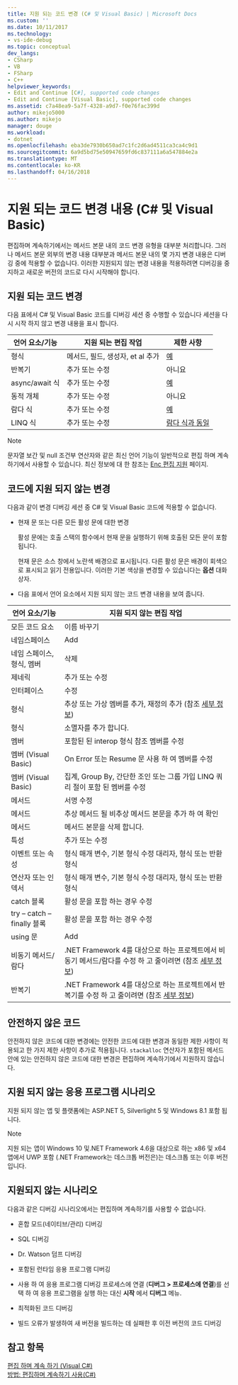 ```yaml
---
title: 지원 되는 코드 변경 (C# 및 Visual Basic) | Microsoft Docs
ms.custom: ''
ms.date: 10/11/2017
ms.technology:
- vs-ide-debug
ms.topic: conceptual
dev_langs:
- CSharp
- VB
- FSharp
- C++
helpviewer_keywords:
- Edit and Continue [C#], supported code changes
- Edit and Continue [Visual Basic], supported code changes
ms.assetid: c7a48ea9-5a7f-4328-a9d7-f0e76fac399d
author: mikejo5000
ms.author: mikejo
manager: douge
ms.workload:
- dotnet
ms.openlocfilehash: eba3de7930b650ad7c1fc2d6ad4511ca3ca4c9d1
ms.sourcegitcommit: 6a9d5bd75e50947659fd6c837111a6a547884e2a
ms.translationtype: MT
ms.contentlocale: ko-KR
ms.lasthandoff: 04/16/2018
---
```

# <a name="supported-code-changes-c-and-visual-basic"></a>지원 되는 코드 변경 내용 (C# 및 Visual Basic)
편집하며 계속하기에서는 메서드 본문 내의 코드 변경 유형을 대부분 처리합니다. 그러나 메서드 본문 외부의 변경 내용 대부분과 메서드 본문 내의 몇 가지 변경 내용은 디버깅 중에 적용할 수 없습니다. 이러한 지원되지 않는 변경 내용을 적용하려면 디버깅을 중지하고 새로운 버전의 코드로 다시 시작해야 합니다.

## <a name="supported-changes-to-code"></a>지원 되는 코드 변경

다음 표에서 C# 및 Visual Basic 코드를 디버깅 세션 중 수행할 수 있습니다 세션을 다시 시작 하지 않고 변경 내용을 표시 합니다.

|언어 요소/기능|지원 되는 편집 작업|제한 사항|
|-|-|-|
|형식|메서드, 필드, 생성자, et al 추가|[예](https://github.com/dotnet/roslyn/wiki/EnC-Supported-Edits)|
|반복기|추가 또는 수정|아니요|
|async/await 식|추가 또는 수정|[예](https://github.com/dotnet/roslyn/wiki/EnC-Supported-Edits)|
|동적 개체|추가 또는 수정|아니요|
|람다 식|추가 또는 수정|[예](https://github.com/dotnet/roslyn/wiki/EnC-Supported-Edits)|
|LINQ 식|추가 또는 수정|[람다 식과 동일](https://github.com/dotnet/roslyn/wiki/EnC-Supported-Edits)|

> [!NOTE]
> 문자열 보간 및 null 조건부 연산자와 같은 최신 언어 기능이 일반적으로 편집 하며 계속 하기에서 사용할 수 있습니다. 최신 정보에 대 한 참조는 [Enc 편집 지원](https://github.com/dotnet/roslyn/wiki/EnC-Supported-Edits) 페이지.

## <a name="unsupported-changes-to-code"></a>코드에 지원 되지 않는 변경
 다음과 같이 변경 디버깅 세션 중 C# 및 Visual Basic 코드에 적용할 수 없습니다.  
  
-   현재 문 또는 다른 모든 활성 문에 대한 변경  
  
     활성 문에는 호출 스택의 함수에서 현재 문을 실행하기 위해 호출된 모든 문이 포함됩니다.  
  
     현재 문은 소스 창에서 노란색 배경으로 표시됩니다. 다른 활성 문은 배경이 회색으로 표시되고 읽기 전용입니다. 이러한 기본 색상을 변경할 수 있습니다는 **옵션** 대화 상자.

- 다음 표에서 언어 요소에서 지원 되지 않는 코드 변경 내용을 보여 줍니다.

|언어 요소/기능|지원 되지 않는 편집 작업|
|-|-|
|모든 코드 요소|이름 바꾸기|
|네임스페이스|Add|
|네임 스페이스, 형식, 멤버|삭제|
|제네릭|추가 또는 수정|
|인터페이스|수정|
|형식|추상 또는 가상 멤버를 추가, 재정의 추가 (참조 [세부 정보](https://github.com/dotnet/roslyn/wiki/EnC-Supported-Edits))|
|형식|소멸자를 추가 합니다.|
|멤버|포함된 된 interop 형식 참조 멤버를 수정|
|멤버 (Visual Basic)|On Error 또는 Resume 문 사용 하 여 멤버를 수정|
|멤버 (Visual Basic)|집계, Group By, 간단한 조인 또는 그룹 가입 LINQ 쿼리 절이 포함 된 멤버를 수정|
|메서드|서명 수정|
|메서드|추상 메서드 될 비추상 메서드 본문을 추가 하 여 확인|
|메서드|메서드 본문을 삭제 합니다.|
|특성|추가 또는 수정|
|이벤트 또는 속성|형식 매개 변수, 기본 형식 수정 대리자, 형식 또는 반환 형식 |
|연산자 또는 인덱서|형식 매개 변수, 기본 형식 수정 대리자, 형식 또는 반환 형식 |
|catch 블록|활성 문을 포함 하는 경우 수정|
|try – catch – finally 블록|활성 문을 포함 하는 경우 수정|
|using 문|Add|
|비동기 메서드/람다|.NET Framework 4를 대상으로 하는 프로젝트에서 비동기 메서드/람다를 수정 하 고 줄이려면 (참조 [세부 정보](https://github.com/dotnet/roslyn/wiki/EnC-Supported-Edits))|
|반복기|.NET Framework 4를 대상으로 하는 프로젝트에서 반복기를 수정 하 고 줄이려면 (참조 [세부 정보](https://github.com/dotnet/roslyn/wiki/EnC-Supported-Edits))|
  
## <a name="unsafe-code"></a>안전하지 않은 코드  
 안전하지 않은 코드에 대한 변경에는 안전한 코드에 대한 변경과 동일한 제한 사항이 적용되고 한 가지 제한 사항이 추가로 적용됩니다. `stackalloc` 연산자가 포함된 메서드 안에 있는 안전하지 않은 코드에 대한 변경은 편집하며 계속하기에서 지원하지 않습니다.  

## <a name="unsupported-app-scenarios"></a>지원 되지 않는 응용 프로그램 시나리오

지원 되지 않는 앱 및 플랫폼에는 ASP.NET 5, Silverlight 5 및 Windows 8.1 포함 됩니다.

> [!NOTE]
> 지원 되는 앱이 Windows 10 및.NET Framework 4.6을 대상으로 하는 x86 및 x64 앱에서 UWP 포함 (.NET Framework는 데스크톱 버전은)는 데스크톱 또는 이후 버전입니다.
  
## <a name="unsupported-scenarios"></a>지원되지 않는 시나리오  
 다음과 같은 디버깅 시나리오에서는 편집하며 계속하기를 사용할 수 없습니다.  
  
-   혼합 모드(네이티브/관리) 디버깅  
  
-   SQL 디버깅  
  
-   Dr. Watson 덤프 디버깅  
  
-   포함된 런타임 응용 프로그램 디버깅  
  
-   사용 하 여 응용 프로그램 디버깅 프로세스에 연결 (**디버그 > 프로세스에 연결**)를 선택 하 여 응용 프로그램을 실행 하는 대신 **시작** 에서 **디버그** 메뉴.  
  
-   최적화된 코드 디버깅  
  
-   빌드 오류가 발생하여 새 버전을 빌드하는 데 실패한 후 이전 버전의 코드 디버깅
  
## <a name="see-also"></a>참고 항목  
 [편집 하며 계속 하기 (Visual C#)](../debugger/edit-and-continue-visual-csharp.md)   
 [방법: 편집하며 계속하기 사용(C#)](../debugger/how-to-use-edit-and-continue-csharp.md)
